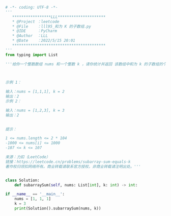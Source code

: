 
<BlogInfo title="98.和为 K 的子数组" author="白日梦想猿" pv=0 read_times=0 pre_cost_time=0分43秒 category="leetcode" tag_list="['leetcode']" create_time="2022.05.15 20:01:23" update_time="2022.05.15 21:36:12" />

```python
# -*- coding: UTF-8 -*-
'''
   *****************LLL*********************
   * @Project ：leetcode                       
   * @File    ：lll95_和为 K 的子数组.py                  
   * @IDE     ：PyCharm             
   * @Author  ：LLL                         
   * @Date    ：2022/5/15 20:01             
   *****************************************
'''
from typing import List

'''给你一个整数数组 nums 和一个整数 k ，请你统计并返回 该数组中和为 k 的子数组的个数 。

 

示例 1：

输入：nums = [1,1,1], k = 2
输出：2
示例 2：

输入：nums = [1,2,3], k = 3
输出：2
 

提示：

1 <= nums.length <= 2 * 104
-1000 <= nums[i] <= 1000
-107 <= k <= 107

来源：力扣（LeetCode）
链接：https://leetcode.cn/problems/subarray-sum-equals-k
著作权归领扣网络所有。商业转载请联系官方授权，非商业转载请注明出处。'''


class Solution:
    def subarraySum(self, nums: List[int], k: int) -> int:

if __name__ == '__main__':
    nums = [1, 1, 1]
    k = 3
    print(Solution().subarraySum(nums, k))

```
